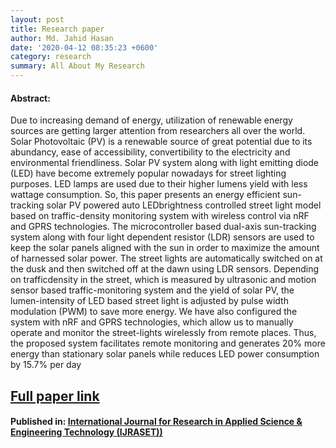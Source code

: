 ```yaml
---
layout: post
title: Research paper
author: Md. Jahid Hasan
date: '2020-04-12 08:35:23 +0600'
category: research
summary: All About My Research
---
```



#### Abstract:
Due to increasing demand of energy, utilization of renewable energy sources are getting larger attention from researchers all over the world. Solar Photovoltaic (PV) is a renewable source of great potential due to its abundancy, ease of accessibility, convertibility to the electricity and environmental friendliness. Solar PV system along with light emitting diode (LED) have become extremely popular nowadays for street lighting purposes. LED lamps are used due to their higher lumens yield with less wattage consumption. So, this paper presents an energy efficient sun-tracking solar PV powered auto LEDbrightness controlled street light model based on traffic-density monitoring system with wireless control via nRF and GPRS technologies. The microcontroller based dual-axis sun-tracking system along with four light dependent resistor (LDR) sensors are used to keep the solar panels aligned with the sun in order to maximize the amount of harnessed solar power. The street lights are automatically switched on at the dusk and then switched off at the dawn using LDR sensors. Depending on trafficdensity in the street, which is measured by ultrasonic and motion sensor based traffic-monitoring system and the yield of solar PV, the lumen-intensity of LED based street light is adjusted by pulse width modulation (PWM) to save more energy. We have also configured the system with nRF and GPRS technologies, which allow us to manually operate and monitor the street-lights wirelessly from remote places. Thus, the proposed system facilitates remote monitoring and generates 20% more energy than stationary solar panels while reduces LED power consumption by 15.7% per day


## [Full paper link](http://www.ijraset.com/fileserve.php?FID=18491)

#### Published in:  [International Journal for Research in Applied Science & Engineering Technology (IJRASET))](https://www.ijraset.com/)
